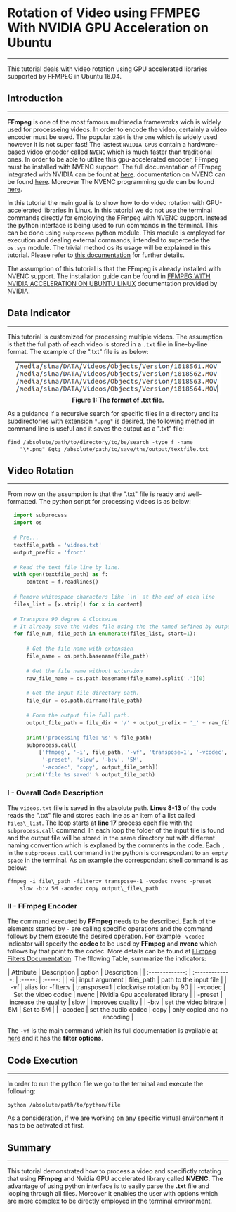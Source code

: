 
# Rotation of Video using FFMPEG With NVIDIA GPU Acceleration on Ubuntu
---------------------------------------------------------------------

This tutorial deals with video rotation using GPU accelerated libraries
supported by FFMPEG in Ubuntu 16.04.
<!--    #######################  ####################### ####################### #######################            -->
<!--    #######################  ####################### ####################### #######################            -->
<!--    #######################  ####################### ####################### #######################            -->
<!--    #######################  ####################### ####################### #######################            -->
## Introduction
------------

**FFmpeg** is one of the most famous multimedia frameworks wich is
widely used for processeing videos. In order to encode the video,
certainly a video encoder must be used. The popular
`x264` is the one which is widely used however it is not
super fast! The lastest `NVIDIA GPUs` contain a
hardware-based video encoder called `NVENC` which is much
faster than traditional ones. In order to be able to utilize this
gpu-accelerated encoder, FFmpeg must be installed with NVENC support.
The full documentation of FFmpeg integrated with NVIDIA can be fount at
[here](https://developer.nvidia.com/ffmpeg). documentation on NVENC can
be found
[here](https://developer.nvidia.com/nvidia-video-codec-sdk#NVENCFeatures).
Moreover The NVENC programming guide can be found
[here](https://developer.nvidia.com/nvidia-video-codec-sdk#NVENCFeatures).

In this tutorial the main goal is to show how to do video rotation with
GPU-accelerated libraries in Linux. In this tutorial we do not use the
terminal commands directly for employing the FFmpeg with NVENC support.
Instead the python interface is being used to run commands in the
terminal. This can be done using `subprocess` python
module. This module is employed for execution and dealing external
commands, intended to supercede the `os.sys` module. The
trivial method os its usage will be explained in this tutorial. Please
refer to [this
documentation](https://docs.python.org/2/library/subprocess.html) for
further details.

The assumption of this tutorial is that the FFmpeg is already installed
with NVENC support. The installation guide can be found in [FFMPEG WITH
NVIDIA ACCELERATION ON UBUNTU
LINUX](http://developer.download.nvidia.com/compute/redist/ffmpeg/1511-patch/FFMPEG-with-NVIDIA-Acceleration-on-Ubuntu_UG_v01.pdf)
documentation provided by NVIDIA.

## Data Indicator
--------------

This tutorial is customized for processing multiple videos. The
assumption is that the full path of each video is stored in a
`.txt` file in line-by-line format. The example of the
".txt" file is as below:
<p align="center">
  <img src="_images/txtfileformat.png"><br>
  <b>Figure 1: The format of .txt file.</b><br>
</p>

As a guidance if a recursive search for specific files in a directory
and its subdirectories with extension `".png"` is
desired, the following method in command line is useful and it saves the
output as a ".txt" file:
```shell
find /absolute/path/to/directory/to/be/search -type f -name
    "\*.png" &gt; /absolute/path/to/save/the/output/textfile.txt
```

## Video Rotation
--------------

From now on the assumption is that the ".txt" file is ready and
well-formatted. The python script for processing videos is as below:
```python
  import subprocess
  import os

  # Pre...
  textfile_path = 'videos.txt'
  output_prefix = 'front'

  # Read the text file line by line.
  with open(textfile_path) as f:
      content = f.readlines()

  # Remove whitespace characters like `\n` at the end of each line
  files_list = [x.strip() for x in content]

  # Transpose 90 degree & Clockwise
  # It already save the video file using the the named defined by output_name.
  for file_num, file_path in enumerate(files_list, start=1):

      # Get the file name with extension
      file_name = os.path.basename(file_path)

      # Get the file name without extension
      raw_file_name = os.path.basename(file_name).split('.')[0]

      # Get the input file directory path.
      file_dir = os.path.dirname(file_path)

      # Form the output file full path.
      output_file_path = file_dir + '/' + output_prefix + '_' + raw_file_name + '.mov'

      print('processing file: %s' % file_path)
      subprocess.call(
          ['ffmpeg', '-i', file_path, '-vf', 'transpose=1', '-vcodec', 'nvenc',
           '-preset', 'slow', '-b:v', '5M',
           '-acodec', 'copy', output_file_path])
      print('file %s saved' % output_file_path)
```

### I - Overall Code Description

The `videos.txt` file is saved in the absolute path.
**Lines 8-13** of the code reads the ".txt" file and stores each line as
an item of a list called `files\_list`. The loop starts
at **line 17** process each file with the
`subprocess.call` command. In each loop the folder of the
input file is found and the output file will be stored in the same
directory but with different naming convention which is explaned by the
comments in the code. Each `,` in the `subprocess.call` command in the python is correspondant
to `an empty space` in the terminal. As an example the
correspondant shell command is as below:
```shell
ffmpeg -i file\_path -filter:v transpose=-1 -vcodec nvenc -preset
    slow -b:v 5M -acodec copy output\_file\_path
```

### II - FFmpeg Encoder

The command executed by **FFmpeg** needs to be described. Each of the
elements started by `-` are calling specific operations
and the command follows by them execute the desired operation. For
example `-vcodec` indicator will specify the **codec** to
be used by **FFmpeg** and **nvenc** which follows by that point to the
codec. More details can be found at [FFmpeg Filters
Documentation](http://ffmpeg.org/ffmpeg-filters.html). The fllowing
Table, summarize the indicators:

<p align="center">
| Attribute | Description | option | Description  |
| :-------------: | :-------------: | :-----: | :-----: |
|  -i  | input argument | file\_path | path to the input file |
|  -vf   |   alias for -filter:v  | transpose=1 | clockwise rotation by 90  |
|  -vcodec  |   Set the video codec   |  nvenc |   Nvidia Gpu accelerated library  |
|  -preset  |   increase the quality  | slow |   improves quality  |
|  -b:v      |  set the video bitrate | 5M |   Set to 5M  |
|  -acodec   |  set the audio codec   | copy |   only copied and no encoding  |
</p>


The `-vf` is the main command which its full
documentation is available at
[here](https://ffmpeg.org/ffmpeg.html#filter_005foption) and it has the
**filter options**.
## Code Execution
--------------

In order to run the python file we go to the terminal and execute the
following:
```shell
python /absolute/path/to/python/file

```

As a consideration, if we are working on any specific virtual
environment it has to be activated at first.
## Summary
-------

This tutorial demonstrated how to process a video and specifictly
rotating that using **FFmpeg** and Nvidia GPU accelerated library called
**NVENC**. The advantage of using python interface is to easily parse
the **.txt** file and looping through all files. Moreover it enables the
user with options which are more complex to be directly employed in the
terminal environment.

